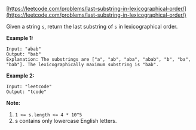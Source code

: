 [https://leetcode.com/problems/last-substring-in-lexicographical-order/](https://leetcode.com/problems/last-substring-in-lexicographical-order/)

Given a string `s`, return the last substring of `s` in lexicographical order.

**Example 1:**
```
Input: "abab"
Output: "bab"
Explanation: The substrings are ["a", "ab", "aba", "abab", "b", "ba", "bab"]. The lexicographically maximum substring is "bab".
```

**Example 2:**
```
Input: "leetcode"
Output: "tcode"
```

**Note:**

1. `1 <= s.length <= 4 * 10^5`
2. s contains only lowercase English letters.

